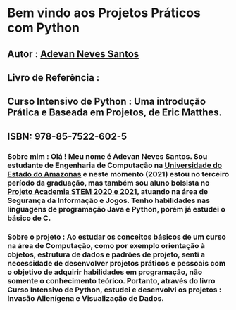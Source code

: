 # Bem vindo aos Projetos Práticos com Python

## Autor : [Adevan Neves Santos](https://www.linkedin.com/in/adevan-neves-santos/)

## Livro de Referência : 
## Curso Intensivo de Python : Uma introdução Prática e Baseada em Projetos, de Eric Matthes.

## ISBN: 978-85-7522-602-5

### Sobre mim : Olá ! Meu nome é Adevan Neves Santos. Sou estudante de Engenharia de Computação na [Universidade do Estado do Amazonas](https://www.linkedin.com/company/universidade-do-estado-do-amazonas-uea/) e neste momento (2021) estou no terceiro período da graduação, mas também sou aluno bolsista no [Projeto Academia STEM 2020 e 2021](https://www.linkedin.com/company/academia-stem/mycompany/),  atuando na área de Segurança da Informação e Jogos. Tenho habilidades nas linguagens de programação Java e Python, porém já estudei o básico de C.

### Sobre o projeto : Ao estudar os conceitos básicos de um curso na área de Computação, como por exemplo orientação à objetos, estrutura de dados e padrões de projeto, senti a necessidade de desenvolver projetos práticos e pessoais com o objetivo de adquirir habilidades em programação, não somente o conhecimento teórico. Portanto, através do livro Curso Intensivo de Python, estudei e desenvolvi os projetos : Invasão Alienígena e Visualização de Dados.
